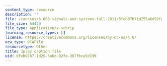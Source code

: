 ```yaml
---
content_type: resource
description: ''
file: /courses/6-003-signals-and-systems-fall-2011/6feb07b71d255a6d92fe307fbca5d199_5w2BvCPuYY0.vtt
file_size: 64429
file_type: application/x-subrip
learning_resource_types: []
license: https://creativecommons.org/licenses/by-nc-sa/4.0/
ocw_type: OCWFile
resourcetype: Other
title: 3play caption file
uid: 6feb07b7-1d25-5a6d-92fe-307fbca5d199
---
```

